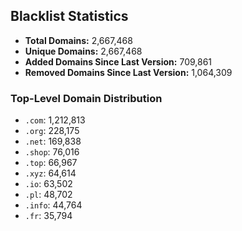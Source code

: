 ## Blacklist Statistics

- **Total Domains:** 2,667,468
- **Unique Domains:** 2,667,468
- **Added Domains Since Last Version:** 709,861
- **Removed Domains Since Last Version:** 1,064,309

### Top-Level Domain Distribution

-  `.com`: 1,212,813
-  `.org`: 228,175
-  `.net`: 169,838
-  `.shop`: 76,016
-  `.top`: 66,967
-  `.xyz`: 64,614
-  `.io`: 63,502
-  `.pl`: 48,702
-  `.info`: 44,764
-  `.fr`: 35,794
